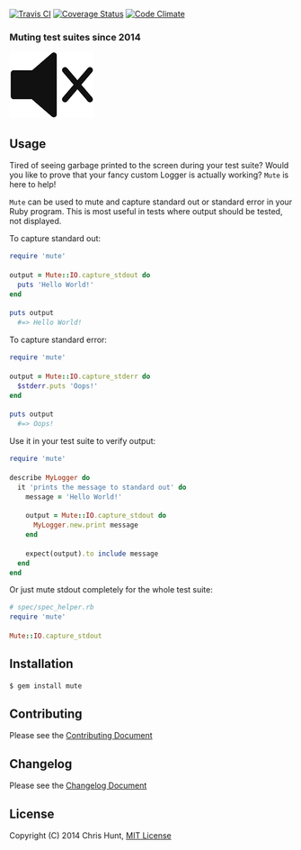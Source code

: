 [![Travis CI](https://travis-ci.org/chrishunt/mute.png)](https://travis-ci.org/chrishunt/mute)
[![Coverage Status](https://coveralls.io/repos/chrishunt/mute/badge.png?branch=master)](https://coveralls.io/r/chrishunt/mute)
[![Code Climate](https://codeclimate.com/github/chrishunt/mute.png)](https://codeclimate.com/github/chrishunt/mute)

### Muting test suites since 2014

![](https://raw.githubusercontent.com/chrishunt/mute/master/screenshot.png)

## Usage

Tired of seeing garbage printed to the screen during your test suite? Would you
like to prove that your fancy custom Logger is actually working? `Mute` is here
to help!

`Mute` can be used to mute and capture standard out or standard error in your
Ruby program. This is most useful in tests where output should be tested, not
displayed.

To capture standard out:

```ruby
require 'mute'

output = Mute::IO.capture_stdout do
  puts 'Hello World!'
end

puts output
  #=> Hello World!
```

To capture standard error:

```ruby
require 'mute'

output = Mute::IO.capture_stderr do
  $stderr.puts 'Oops!'
end

puts output
  #=> Oops!
```

Use it in your test suite to verify output:

```ruby
require 'mute'

describe MyLogger do
  it 'prints the message to standard out' do
    message = 'Hello World!'

    output = Mute::IO.capture_stdout do
      MyLogger.new.print message
    end

    expect(output).to include message
  end
end
```

Or just mute stdout completely for the whole test suite:

```ruby
# spec/spec_helper.rb
require 'mute'

Mute::IO.capture_stdout
```

## Installation

```bash
$ gem install mute
```

## Contributing
Please see the [Contributing
Document](https://github.com/chrishunt/mute/blob/master/CONTRIBUTING.md)

## Changelog
Please see the [Changelog
Document](https://github.com/chrishunt/mute/blob/master/CHANGELOG.md)

## License
Copyright (C) 2014 Chris Hunt, [MIT
License](https://github.com/chrishunt/mute/blob/master/LICENSE.txt)
